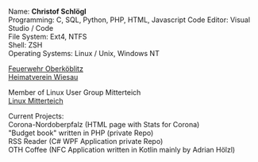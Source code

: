 Name: **Christof Schlögl**  
Programming: C, SQL, Python, PHP, HTML, Javascript
Code Editor: Visual Studio / Code  
File System: Ext4, NTFS  
Shell: ZSH  
Operating Systems: Linux / Unix, Windows NT

[Feuerwehr Oberköblitz](https://www.feuerwehr-oberkoeblitz.de) \
[Heimatverein Wiesau](https://www.heimatverein-wiesau.de)

Member of Linux User Group Mitterteich\
[Linux Mitterteich](https://www.linux-mitterteich.de/)

Current Projects: \
Corona-Nordoberpfalz (HTML page with Stats for Corona)\
"Budget book" written in PHP (private Repo) \
RSS Reader (C# WPF Application private Repo) \
OTH Coffee (NFC Application written in Kotlin mainly by Adrian Hölzl)
